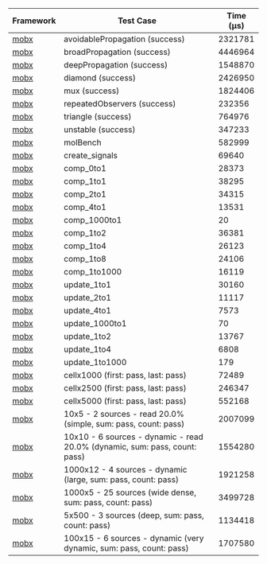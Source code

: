 | Framework | Test Case | Time (μs) |
| --- | --- | --- |
| [mobx](https://github.com/mobxjs/mobx.dart) | avoidablePropagation (success) | 2321781 |
| [mobx](https://github.com/mobxjs/mobx.dart) | broadPropagation (success) | 4446964 |
| [mobx](https://github.com/mobxjs/mobx.dart) | deepPropagation (success) | 1548870 |
| [mobx](https://github.com/mobxjs/mobx.dart) | diamond (success) | 2426950 |
| [mobx](https://github.com/mobxjs/mobx.dart) | mux (success) | 1824406 |
| [mobx](https://github.com/mobxjs/mobx.dart) | repeatedObservers (success) | 232356 |
| [mobx](https://github.com/mobxjs/mobx.dart) | triangle (success) | 764976 |
| [mobx](https://github.com/mobxjs/mobx.dart) | unstable (success) | 347233 |
| [mobx](https://github.com/mobxjs/mobx.dart) | molBench | 582999 |
| [mobx](https://github.com/mobxjs/mobx.dart) | create_signals | 69640 |
| [mobx](https://github.com/mobxjs/mobx.dart) | comp_0to1 | 28373 |
| [mobx](https://github.com/mobxjs/mobx.dart) | comp_1to1 | 38295 |
| [mobx](https://github.com/mobxjs/mobx.dart) | comp_2to1 | 34315 |
| [mobx](https://github.com/mobxjs/mobx.dart) | comp_4to1 | 13531 |
| [mobx](https://github.com/mobxjs/mobx.dart) | comp_1000to1 | 20 |
| [mobx](https://github.com/mobxjs/mobx.dart) | comp_1to2 | 36381 |
| [mobx](https://github.com/mobxjs/mobx.dart) | comp_1to4 | 26123 |
| [mobx](https://github.com/mobxjs/mobx.dart) | comp_1to8 | 24106 |
| [mobx](https://github.com/mobxjs/mobx.dart) | comp_1to1000 | 16119 |
| [mobx](https://github.com/mobxjs/mobx.dart) | update_1to1 | 30160 |
| [mobx](https://github.com/mobxjs/mobx.dart) | update_2to1 | 11117 |
| [mobx](https://github.com/mobxjs/mobx.dart) | update_4to1 | 7573 |
| [mobx](https://github.com/mobxjs/mobx.dart) | update_1000to1 | 70 |
| [mobx](https://github.com/mobxjs/mobx.dart) | update_1to2 | 13767 |
| [mobx](https://github.com/mobxjs/mobx.dart) | update_1to4 | 6808 |
| [mobx](https://github.com/mobxjs/mobx.dart) | update_1to1000 | 179 |
| [mobx](https://github.com/mobxjs/mobx.dart) | cellx1000 (first: pass, last: pass) | 72489 |
| [mobx](https://github.com/mobxjs/mobx.dart) | cellx2500 (first: pass, last: pass) | 246347 |
| [mobx](https://github.com/mobxjs/mobx.dart) | cellx5000 (first: pass, last: pass) | 552168 |
| [mobx](https://github.com/mobxjs/mobx.dart) | 10x5 - 2 sources - read 20.0% (simple, sum: pass, count: pass) | 2007099 |
| [mobx](https://github.com/mobxjs/mobx.dart) | 10x10 - 6 sources - dynamic - read 20.0% (dynamic, sum: pass, count: pass) | 1554280 |
| [mobx](https://github.com/mobxjs/mobx.dart) | 1000x12 - 4 sources - dynamic (large, sum: pass, count: pass) | 1921258 |
| [mobx](https://github.com/mobxjs/mobx.dart) | 1000x5 - 25 sources (wide dense, sum: pass, count: pass) | 3499728 |
| [mobx](https://github.com/mobxjs/mobx.dart) | 5x500 - 3 sources (deep, sum: pass, count: pass) | 1134418 |
| [mobx](https://github.com/mobxjs/mobx.dart) | 100x15 - 6 sources - dynamic (very dynamic, sum: pass, count: pass) | 1707580 |
